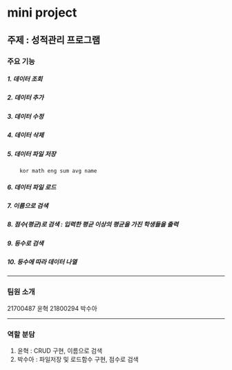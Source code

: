 # mini project
## 주제 : 성적관리 프로그램
### 주요 기능 

##### 1. 데이터 조회
##### 2. 데이터 추가
##### 3. 데이터 수정
##### 4. 데이터 삭제
##### 5. 데이터 파일 저장 
        kor math eng sum avg name
##### 6. 데이터 파일 로드
##### 7. 이름으로 검색
##### 8. 점수(평균)로 검색 : 입력한 평균 이상의 평균을 가진 학생들을 출력
##### 9. 등수로 검색
##### 10. 등수에 따라 데이터 나열
--------------------------------------------
### 팀원 소개
21700487 윤혁
21800294 박수아

--------------------------------------------
### 역할 분담
1. 윤혁 : CRUD 구현, 이름으로 검색
2. 박수아 : 파일저장 및 로드함수 구현, 점수로 검색
